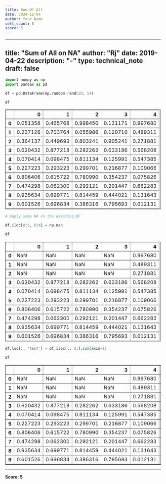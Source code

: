```yaml
---
title: Sum-Of-All
date: 2024-12-04
author: Your Name
cell_count: 8
score: 5
---
```


---
title: "Sum of All on NA"
author: "Rj"
date: 2019-04-22
description: "-"
type: technical_note
draft: false
---

```python
import numpy as np
import pandas as pd
```


```python
df = pd.DataFrame(np.random.rand(10, 5))
```


```python
df
```




<div>
<style scoped>
    .dataframe tbody tr th:only-of-type {
        vertical-align: middle;
    }

    .dataframe tbody tr th {
        vertical-align: top;
    }

    .dataframe thead th {
        text-align: right;
    }
</style>
<table border="1" class="dataframe">
  <thead>
    <tr style="text-align: right;">
      <th></th>
      <th>0</th>
      <th>1</th>
      <th>2</th>
      <th>3</th>
      <th>4</th>
    </tr>
  </thead>
  <tbody>
    <tr>
      <th>0</th>
      <td>0.051358</td>
      <td>0.465768</td>
      <td>0.998450</td>
      <td>0.131171</td>
      <td>0.997680</td>
    </tr>
    <tr>
      <th>1</th>
      <td>0.237126</td>
      <td>0.703764</td>
      <td>0.055986</td>
      <td>0.120710</td>
      <td>0.489311</td>
    </tr>
    <tr>
      <th>2</th>
      <td>0.364137</td>
      <td>0.449693</td>
      <td>0.803241</td>
      <td>0.905241</td>
      <td>0.271881</td>
    </tr>
    <tr>
      <th>3</th>
      <td>0.620432</td>
      <td>0.877218</td>
      <td>0.282262</td>
      <td>0.633186</td>
      <td>0.568208</td>
    </tr>
    <tr>
      <th>4</th>
      <td>0.070414</td>
      <td>0.098475</td>
      <td>0.811134</td>
      <td>0.125991</td>
      <td>0.547385</td>
    </tr>
    <tr>
      <th>5</th>
      <td>0.227223</td>
      <td>0.293223</td>
      <td>0.299701</td>
      <td>0.216877</td>
      <td>0.109066</td>
    </tr>
    <tr>
      <th>6</th>
      <td>0.806406</td>
      <td>0.615722</td>
      <td>0.780990</td>
      <td>0.354237</td>
      <td>0.075826</td>
    </tr>
    <tr>
      <th>7</th>
      <td>0.474298</td>
      <td>0.062300</td>
      <td>0.292121</td>
      <td>0.201447</td>
      <td>0.662283</td>
    </tr>
    <tr>
      <th>8</th>
      <td>0.935634</td>
      <td>0.699771</td>
      <td>0.814459</td>
      <td>0.444021</td>
      <td>0.131643</td>
    </tr>
    <tr>
      <th>9</th>
      <td>0.601526</td>
      <td>0.696834</td>
      <td>0.386316</td>
      <td>0.795693</td>
      <td>0.012131</td>
    </tr>
  </tbody>
</table>
</div>




```python
# Apply some NA on the existing DF

df.iloc[0:3, 0:4] = np.nan
```


```python
df
```




<div>
<style scoped>
    .dataframe tbody tr th:only-of-type {
        vertical-align: middle;
    }

    .dataframe tbody tr th {
        vertical-align: top;
    }

    .dataframe thead th {
        text-align: right;
    }
</style>
<table border="1" class="dataframe">
  <thead>
    <tr style="text-align: right;">
      <th></th>
      <th>0</th>
      <th>1</th>
      <th>2</th>
      <th>3</th>
      <th>4</th>
    </tr>
  </thead>
  <tbody>
    <tr>
      <th>0</th>
      <td>NaN</td>
      <td>NaN</td>
      <td>NaN</td>
      <td>NaN</td>
      <td>0.997680</td>
    </tr>
    <tr>
      <th>1</th>
      <td>NaN</td>
      <td>NaN</td>
      <td>NaN</td>
      <td>NaN</td>
      <td>0.489311</td>
    </tr>
    <tr>
      <th>2</th>
      <td>NaN</td>
      <td>NaN</td>
      <td>NaN</td>
      <td>NaN</td>
      <td>0.271881</td>
    </tr>
    <tr>
      <th>3</th>
      <td>0.620432</td>
      <td>0.877218</td>
      <td>0.282262</td>
      <td>0.633186</td>
      <td>0.568208</td>
    </tr>
    <tr>
      <th>4</th>
      <td>0.070414</td>
      <td>0.098475</td>
      <td>0.811134</td>
      <td>0.125991</td>
      <td>0.547385</td>
    </tr>
    <tr>
      <th>5</th>
      <td>0.227223</td>
      <td>0.293223</td>
      <td>0.299701</td>
      <td>0.216877</td>
      <td>0.109066</td>
    </tr>
    <tr>
      <th>6</th>
      <td>0.806406</td>
      <td>0.615722</td>
      <td>0.780990</td>
      <td>0.354237</td>
      <td>0.075826</td>
    </tr>
    <tr>
      <th>7</th>
      <td>0.474298</td>
      <td>0.062300</td>
      <td>0.292121</td>
      <td>0.201447</td>
      <td>0.662283</td>
    </tr>
    <tr>
      <th>8</th>
      <td>0.935634</td>
      <td>0.699771</td>
      <td>0.814459</td>
      <td>0.444021</td>
      <td>0.131643</td>
    </tr>
    <tr>
      <th>9</th>
      <td>0.601526</td>
      <td>0.696834</td>
      <td>0.386316</td>
      <td>0.795693</td>
      <td>0.012131</td>
    </tr>
  </tbody>
</table>
</div>




```python
df.loc[:, 'test'] = df.iloc[:, 2:].sum(axis=1)
```


```python
df
```




<div>
<style scoped>
    .dataframe tbody tr th:only-of-type {
        vertical-align: middle;
    }

    .dataframe tbody tr th {
        vertical-align: top;
    }

    .dataframe thead th {
        text-align: right;
    }
</style>
<table border="1" class="dataframe">
  <thead>
    <tr style="text-align: right;">
      <th></th>
      <th>0</th>
      <th>1</th>
      <th>2</th>
      <th>3</th>
      <th>4</th>
      <th>test</th>
    </tr>
  </thead>
  <tbody>
    <tr>
      <th>0</th>
      <td>NaN</td>
      <td>NaN</td>
      <td>NaN</td>
      <td>NaN</td>
      <td>0.997680</td>
      <td>2.993039</td>
    </tr>
    <tr>
      <th>1</th>
      <td>NaN</td>
      <td>NaN</td>
      <td>NaN</td>
      <td>NaN</td>
      <td>0.489311</td>
      <td>1.467933</td>
    </tr>
    <tr>
      <th>2</th>
      <td>NaN</td>
      <td>NaN</td>
      <td>NaN</td>
      <td>NaN</td>
      <td>0.271881</td>
      <td>0.815643</td>
    </tr>
    <tr>
      <th>3</th>
      <td>0.620432</td>
      <td>0.877218</td>
      <td>0.282262</td>
      <td>0.633186</td>
      <td>0.568208</td>
      <td>5.328186</td>
    </tr>
    <tr>
      <th>4</th>
      <td>0.070414</td>
      <td>0.098475</td>
      <td>0.811134</td>
      <td>0.125991</td>
      <td>0.547385</td>
      <td>4.552009</td>
    </tr>
    <tr>
      <th>5</th>
      <td>0.227223</td>
      <td>0.293223</td>
      <td>0.299701</td>
      <td>0.216877</td>
      <td>0.109066</td>
      <td>2.170157</td>
    </tr>
    <tr>
      <th>6</th>
      <td>0.806406</td>
      <td>0.615722</td>
      <td>0.780990</td>
      <td>0.354237</td>
      <td>0.075826</td>
      <td>4.248881</td>
    </tr>
    <tr>
      <th>7</th>
      <td>0.474298</td>
      <td>0.062300</td>
      <td>0.292121</td>
      <td>0.201447</td>
      <td>0.662283</td>
      <td>3.529852</td>
    </tr>
    <tr>
      <th>8</th>
      <td>0.935634</td>
      <td>0.699771</td>
      <td>0.814459</td>
      <td>0.444021</td>
      <td>0.131643</td>
      <td>4.870143</td>
    </tr>
    <tr>
      <th>9</th>
      <td>0.601526</td>
      <td>0.696834</td>
      <td>0.386316</td>
      <td>0.795693</td>
      <td>0.012131</td>
      <td>4.279256</td>
    </tr>
  </tbody>
</table>
</div>




---
**Score: 5**